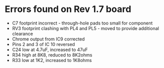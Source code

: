 # Errors found on Rev 1.7 board #

* C7 footprint incorrect - through-hole pads too small for component
* RV3 footprint clashing with PL4 and PL5 - moved to provide additional clearance
* Chrome output from IC9 corrected
* Pins 2 and 3 of IC 10 reversed
* C24 low at 4.7uF, increased to 47uF
* R34 high at 8K8, reduced to 8K2ohms
* R33 low at 1K2, increased to 1K8ohms
